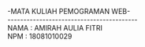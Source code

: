 -MATA KULIAH PEMOGRAMAN WEB- <br/>
-----------------------------------------<br/>
NAMA  : AMIRAH AULIA FITRI <br/>
NPM   : 18081010029
